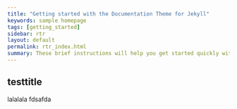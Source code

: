 ```yaml
---
title: "Getting started with the Documentation Theme for Jekyll"
keywords: sample homepage
tags: [getting_started]
sidebar: rtr
layout: default
permalink: rtr_index.html
summary: These brief instructions will help you get started quickly with the theme. The other topics in this help provide additional information and detail about working with other aspects of this theme and Jekyll.
---
```


## testtitle
lalalala
fdsafda

